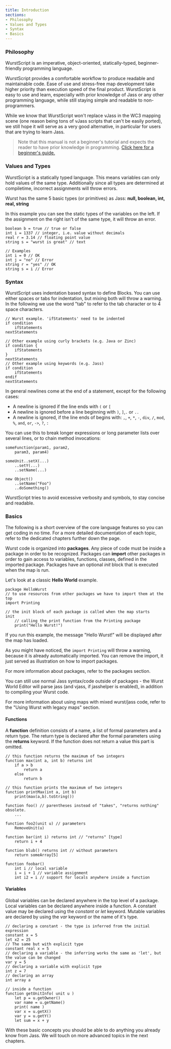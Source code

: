 ```yaml
---
title: Introduction
sections:
- Philosophy
- Values and Types
- Syntax
- Basics
---
```


### Philosophy

WurstScript is an imperative, object-oriented, statically-typed, beginner-friendly programming language.

WurstScript provides a comfortable workflow to produce readable and maintainable code.
Ease of use and stress-free map development take higher priority than execution speed of the final product.
WurstScript is easy to use and learn, especially with prior knowledge of Jass or any other programming language, while still staying
simple and readable to non-programmers.

While we know that WurstScript won't replace vJass in the WC3 mapping scene (one reason being tons of vJass scripts that can't be easily ported), we still hope it will  serve as a very good alternative, in particular for users that are trying to learn Jass.

> Note that this manual is not a beginner's tutorial and expects the reader to have prior knowledge in programming. 
[Click here for a beginner's guide.](tutorials.html)

### Values and Types

WurstScript is a statically typed language. This means variables can only hold values of the same type. Additionally since all types are determined at compiletime,
incorrect assignments will throw errors.

Wurst has the same 5 basic types (or primitives) as Jass: **null, boolean, int, real, string**

In this example you can see the static types of the variables on the left. If the assignment on the right isn't of the same type, it will throw an error.
```wurst
boolean b = true // true or false
int i = 1337 // integer, i.e. value without decimals
real r = 3.14 // floating point value
string s = "wurst is great" // text

// Examples
int i = 0 // OK
int j = "no" // Error
string r = "yes" // OK
string s = i // Error
```

### Syntax

WurstScript uses indentation based syntax to define Blocks. You can use either spaces or tabs for indentation, but mixing both will throw a warning.
In the following we use the word "tab" to refer to the tab character or to 4 space characters.

```wurst
// Wurst example. 'ifStatements' need to be indented
if condition
	ifStatements
nextStatements

// Other example using curly brackets (e.g. Java or Zinc)
if condition {
	ifStatements
}
nextStatements
// Other example using keywords (e.g. Jass)
if condition
	ifStatements
endif
nextStatements
```

In general newlines come at the end of a statement, except for the following cases:

- A newline is ignored if the line ends with `(` or `[`
- A newline is ignored before a line beginning with `)`, `]`,`.` or `..`
- A newline is ignored, if the line ends of begins with:
    `,`, `+`, `*`, `-`, `div`, `/`, `mod`, `%`, `and`, `or`, `->`, `?`, `:`

You can use this to break longer expressions or long parameter lists over several lines, or to chain method invocations:
```wurst
someFunction(param1, param2,
	param3, param4)

someUnit..setX(...)
	..setY(...)
	..setName(...)

new Object()
	..setName("Foo")
	..doSomething()
```

WurstScript tries to avoid excessive verbosity and symbols, to stay concise and readable.


### Basics

The following is a short overview of the core language features so you can get coding in no time. For a more detailed documentation of each topic,
refer to the dedicated chapters further down the page.

Wurst code is organized into **packages**. Any piece of code must be inside a package in order to be recognized.
Packages can **import** other packages in order to gain access to variables, functions, classes, defined in the imported package.
Packages have an optional _init_ block that is executed when the map is run.

Let's look at a classic **Hello World** example.

```wurst
package HelloWurst
// to use resources from other packages we have to import them at the top
import Printing

// the init block of each package is called when the map starts
init
	// calling the print function from the Printing package
	print("Hello Wurst!")
```

If you run this example, the message "Hello Wurst!" will be displayed after the map has loaded.

As you might have noticed, the ```import Printing``` will throw a warning, because it is already automatically imported. 
You can remove the import, it just served as illustration on how to import packages.

For more information about packages, refer to the packages section.

You can still use normal Jass syntax/code outside of packages - the Wurst World Editor will parse jass (and vjass, if jasshelper is enabled), in addition to compiling your Wurst code.

For more information about using maps with mixed wurst/jass code, refer to the "Using Wurst with legacy maps" section.

#### Functions

A **function** definition consists of a name, a list of formal parameters and a return
type. The return type is declared after the formal parameters using the **returns** keyword.
If the function does not return a value this part is omitted.
```wurst
// this function returns the maximum of two integers
function max(int a, int b) returns int
	if a > b
		return a
	else
		return b

// this function prints the maximum of two integers
function printMax(int a, int b)
	print(max(a,b).toString())

function foo() // parentheses instead of "takes", "returns nothing" obsolete.
	...

function foo2(unit u) // parameters
	RemoveUnit(u)

function bar(int i) returns int // "returns" [type]
	return i + 4

function blub() returns int // without parameters
	return someArray[5]

function foobar()
	int i // local variable
	i = i + 1 // variable assignment
	int i2 = i // support for locals anywhere inside a function
```

#### Variables

Global variables can be declared anywhere in the top level of a package.
Local variables can be declared anywhere inside a function.
A constant value may be declared using the _constant_ or _let_ keyword.
Mutable variables are declared by using the _var_ keyword or the name of it's type.
```wurst
// declaring a constant - the type is inferred from the initial expression
constant x = 5
let x2 = 25
// The same but with explicit type
constant real x = 5
// declaring a variable - the inferring works the same as 'let', but the value can be changed
var y = 5
// declaring a variable with explicit type
int z = 7
// declaring an array
int array a

// inside a function
function getUnitInfo( unit u )
	let p = u.getOwner()
	var name = u.getName()
	print( name )
	var x = u.getX()
	var y = u.getY()
	let sum = x + y
```


With these basic concepts you should be able to do anything you already know from Jass.
We will touch on more advanced topics in the next chapters.
